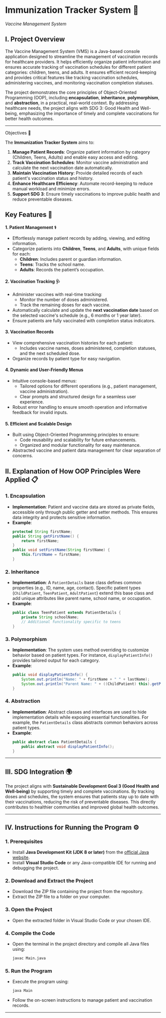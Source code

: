 # Immunization Tracker System 🏥
   *Vaccine Management System*

## I. Project Overview

The Vaccine Management System (VMS) is a Java-based console application designed to streamline the management of vaccination records for healthcare providers. It helps efficiently organize patient information and ensures accurate tracking of vaccination schedules for different patient categories: children, teens, and adults. It ensures efficient record-keeping and provides critical features like tracking vaccination schedules, administering vaccines, and monitoring vaccination completion statuses.

The project demonstrates the core principles of Object-Oriented Programming (OOP), including **encapsulation**, **inheritance**, **polymorphism**, and **abstraction**, in a practical, real-world context. By addressing healthcare needs, the project aligns with SDG 3: Good Health and Well-being, emphasizing the importance of timely and complete vaccinations for better health outcomes.

---

Objectives 🎯

The **Immunization Tracker System** aims to:

1. **Manage Patient Records**: Organize patient information by category (Children, Teens, Adults) and enable easy access and editing.
2. **Track Vaccination Schedules**: Monitor vaccine administration and calculate the next vaccination date automatically.
3. **Maintain Vaccination History**: Provide detailed records of each patient's vaccination status and history.
4. **Enhance Healthcare Efficiency**: Automate record-keeping to reduce manual workload and minimize errors.
5. **Support SDG 3**: Ensure timely vaccinations to improve public health and reduce preventable diseases.

## Key Features 🚀

#### 1. **Patient Management**  ⚕️
   - Effortlessly manage patient records by adding, viewing, and editing information.
   - Categorize patients into **Children**, **Teens**, and **Adults**, with unique fields for each:
     - **Children**: Includes parent or guardian information.
     - **Teens**: Tracks the school name.
     - **Adults**: Records the patient’s occupation.

#### 2. **Vaccination Tracking** 🩺
   - Administer vaccines with real-time tracking:
     - Monitor the number of doses administered.
     - Track the remaining doses for each vaccine.
   - Automatically calculate and update the **next vaccination date** based on the selected vaccine's schedule (e.g., 6 months or 1 year later).
   - Ensure patients are fully vaccinated with completion status indicators.

#### 3. **Vaccination Records**
   - View comprehensive vaccination histories for each patient:
     - Includes vaccine names, doses administered, completion statuses, and the next scheduled dose.
   - Organize records by patient type for easy navigation.

#### 4. **Dynamic and User-Friendly Menus**
   - Intuitive console-based menus:
     - Tailored options for different operations (e.g., patient management, vaccine administration).
     - Clear prompts and structured design for a seamless user experience.
   - Robust error handling to ensure smooth operation and informative feedback for invalid inputs.

#### 5. **Efficient and Scalable Design**
   - Built using Object-Oriented Programming principles to ensure:
     - Code reusability and scalability for future enhancements.
     - Organized and modular functionality for easy maintenance.
   - Abstracted vaccine and patient data management for clear separation of concerns.

## II. Explanation of How OOP Principles Were Applied 📋

### 1. **Encapsulation**
   - **Implementation**: Patient and vaccine data are stored as private fields, accessible only through public getter and setter methods. This ensures data integrity and protects sensitive information.
   - **Example**: 
     ```java
     protected String firstName;
     public String getFirstName() {
         return firstName;
     }
     public void setFirstName(String firstName) {
         this.firstName = firstName;
     }
     ```

### 2. **Inheritance**
   - **Implementation**: A `PatientDetails` base class defines common properties (e.g., ID, name, age, contact). Specific patient types (`ChildPatient`, `TeenPatient`, `AdultPatient`) extend this base class and add unique attributes like parent name, school name, or occupation.
   - **Example**: 
     ```java
     public class TeenPatient extends PatientDetails {
         private String schoolName;
         // Additional functionality specific to teens
     }
     ```

### 3. **Polymorphism**
   - **Implementation**: The system uses method overriding to customize behavior based on patient types. For instance, `displayPatientInfo()` provides tailored output for each category.
   - **Example**:
     ```java
     public void displayPatientInfo() {
         System.out.println("Name: " + firstName + " " + lastName);
         System.out.println("Parent Name: " + ((ChildPatient) this).getParentName());
     }
     ```

### 4. **Abstraction**
   - **Implementation**: Abstract classes and interfaces are used to hide implementation details while exposing essential functionalities. For example, the `PatientDetails` class abstracts common behaviors across patient types.
   - **Example**:
     ```java
     public abstract class PatientDetails {
         public abstract void displayPatientInfo();
     }
     ```

---

## III. SDG Integration 🌍

The project aligns with **Sustainable Development Goal 3 (Good Health and Well-being)** by supporting timely and complete vaccinations. By tracking doses and schedules, the system ensures that patients stay up to date with their vaccinations, reducing the risk of preventable diseases. This directly contributes to healthier communities and improved global health outcomes.

---

## IV. Instructions for Running the Program ⚙️

### 1. Prerequisites
   - Install **Java Development Kit (JDK 8 or later)** from the [official Java website](https://www.oracle.com/java/technologies/javase-downloads.html).
   - Install **Visual Studio Code** or any Java-compatible IDE for running and debugging the project.

### 2. Download and Extract the Project
   - Download the ZIP file containing the project from the repository.
   - Extract the ZIP file to a folder on your computer.

### 3. Open the Project
   - Open the extracted folder in Visual Studio Code or your chosen IDE.

### 4. Compile the Code
   - Open the terminal in the project directory and compile all Java files using:
     ```bash
     javac Main.java
     ```

### 5. Run the Program
   - Execute the program using:
     ```bash
     java Main
     ```

   - Follow the on-screen instructions to manage patient and vaccination records.

---


